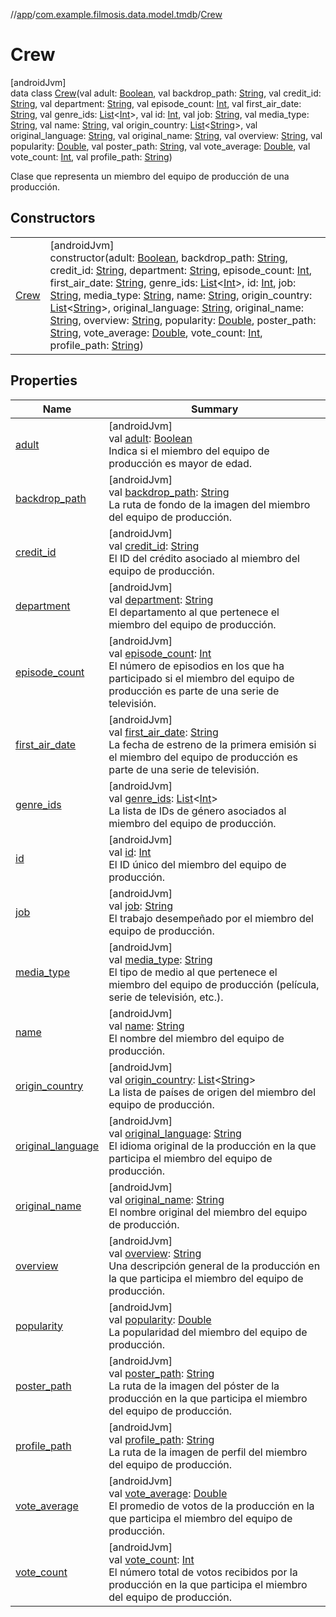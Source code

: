 //[app](../../../index.md)/[com.example.filmosis.data.model.tmdb](../index.md)/[Crew](index.md)

# Crew

[androidJvm]\
data class [Crew](index.md)(val adult: [Boolean](https://kotlinlang.org/api/latest/jvm/stdlib/kotlin/-boolean/index.html), val backdrop_path: [String](https://kotlinlang.org/api/latest/jvm/stdlib/kotlin/-string/index.html), val credit_id: [String](https://kotlinlang.org/api/latest/jvm/stdlib/kotlin/-string/index.html), val department: [String](https://kotlinlang.org/api/latest/jvm/stdlib/kotlin/-string/index.html), val episode_count: [Int](https://kotlinlang.org/api/latest/jvm/stdlib/kotlin/-int/index.html), val first_air_date: [String](https://kotlinlang.org/api/latest/jvm/stdlib/kotlin/-string/index.html), val genre_ids: [List](https://kotlinlang.org/api/latest/jvm/stdlib/kotlin.collections/-list/index.html)&lt;[Int](https://kotlinlang.org/api/latest/jvm/stdlib/kotlin/-int/index.html)&gt;, val id: [Int](https://kotlinlang.org/api/latest/jvm/stdlib/kotlin/-int/index.html), val job: [String](https://kotlinlang.org/api/latest/jvm/stdlib/kotlin/-string/index.html), val media_type: [String](https://kotlinlang.org/api/latest/jvm/stdlib/kotlin/-string/index.html), val name: [String](https://kotlinlang.org/api/latest/jvm/stdlib/kotlin/-string/index.html), val origin_country: [List](https://kotlinlang.org/api/latest/jvm/stdlib/kotlin.collections/-list/index.html)&lt;[String](https://kotlinlang.org/api/latest/jvm/stdlib/kotlin/-string/index.html)&gt;, val original_language: [String](https://kotlinlang.org/api/latest/jvm/stdlib/kotlin/-string/index.html), val original_name: [String](https://kotlinlang.org/api/latest/jvm/stdlib/kotlin/-string/index.html), val overview: [String](https://kotlinlang.org/api/latest/jvm/stdlib/kotlin/-string/index.html), val popularity: [Double](https://kotlinlang.org/api/latest/jvm/stdlib/kotlin/-double/index.html), val poster_path: [String](https://kotlinlang.org/api/latest/jvm/stdlib/kotlin/-string/index.html), val vote_average: [Double](https://kotlinlang.org/api/latest/jvm/stdlib/kotlin/-double/index.html), val vote_count: [Int](https://kotlinlang.org/api/latest/jvm/stdlib/kotlin/-int/index.html), val profile_path: [String](https://kotlinlang.org/api/latest/jvm/stdlib/kotlin/-string/index.html))

Clase que representa un miembro del equipo de producción de una producción.

## Constructors

| | |
|---|---|
| [Crew](-crew.md) | [androidJvm]<br>constructor(adult: [Boolean](https://kotlinlang.org/api/latest/jvm/stdlib/kotlin/-boolean/index.html), backdrop_path: [String](https://kotlinlang.org/api/latest/jvm/stdlib/kotlin/-string/index.html), credit_id: [String](https://kotlinlang.org/api/latest/jvm/stdlib/kotlin/-string/index.html), department: [String](https://kotlinlang.org/api/latest/jvm/stdlib/kotlin/-string/index.html), episode_count: [Int](https://kotlinlang.org/api/latest/jvm/stdlib/kotlin/-int/index.html), first_air_date: [String](https://kotlinlang.org/api/latest/jvm/stdlib/kotlin/-string/index.html), genre_ids: [List](https://kotlinlang.org/api/latest/jvm/stdlib/kotlin.collections/-list/index.html)&lt;[Int](https://kotlinlang.org/api/latest/jvm/stdlib/kotlin/-int/index.html)&gt;, id: [Int](https://kotlinlang.org/api/latest/jvm/stdlib/kotlin/-int/index.html), job: [String](https://kotlinlang.org/api/latest/jvm/stdlib/kotlin/-string/index.html), media_type: [String](https://kotlinlang.org/api/latest/jvm/stdlib/kotlin/-string/index.html), name: [String](https://kotlinlang.org/api/latest/jvm/stdlib/kotlin/-string/index.html), origin_country: [List](https://kotlinlang.org/api/latest/jvm/stdlib/kotlin.collections/-list/index.html)&lt;[String](https://kotlinlang.org/api/latest/jvm/stdlib/kotlin/-string/index.html)&gt;, original_language: [String](https://kotlinlang.org/api/latest/jvm/stdlib/kotlin/-string/index.html), original_name: [String](https://kotlinlang.org/api/latest/jvm/stdlib/kotlin/-string/index.html), overview: [String](https://kotlinlang.org/api/latest/jvm/stdlib/kotlin/-string/index.html), popularity: [Double](https://kotlinlang.org/api/latest/jvm/stdlib/kotlin/-double/index.html), poster_path: [String](https://kotlinlang.org/api/latest/jvm/stdlib/kotlin/-string/index.html), vote_average: [Double](https://kotlinlang.org/api/latest/jvm/stdlib/kotlin/-double/index.html), vote_count: [Int](https://kotlinlang.org/api/latest/jvm/stdlib/kotlin/-int/index.html), profile_path: [String](https://kotlinlang.org/api/latest/jvm/stdlib/kotlin/-string/index.html)) |

## Properties

| Name | Summary |
|---|---|
| [adult](adult.md) | [androidJvm]<br>val [adult](adult.md): [Boolean](https://kotlinlang.org/api/latest/jvm/stdlib/kotlin/-boolean/index.html)<br>Indica si el miembro del equipo de producción es mayor de edad. |
| [backdrop_path](backdrop_path.md) | [androidJvm]<br>val [backdrop_path](backdrop_path.md): [String](https://kotlinlang.org/api/latest/jvm/stdlib/kotlin/-string/index.html)<br>La ruta de fondo de la imagen del miembro del equipo de producción. |
| [credit_id](credit_id.md) | [androidJvm]<br>val [credit_id](credit_id.md): [String](https://kotlinlang.org/api/latest/jvm/stdlib/kotlin/-string/index.html)<br>El ID del crédito asociado al miembro del equipo de producción. |
| [department](department.md) | [androidJvm]<br>val [department](department.md): [String](https://kotlinlang.org/api/latest/jvm/stdlib/kotlin/-string/index.html)<br>El departamento al que pertenece el miembro del equipo de producción. |
| [episode_count](episode_count.md) | [androidJvm]<br>val [episode_count](episode_count.md): [Int](https://kotlinlang.org/api/latest/jvm/stdlib/kotlin/-int/index.html)<br>El número de episodios en los que ha participado si el miembro del equipo de producción es parte de una serie de televisión. |
| [first_air_date](first_air_date.md) | [androidJvm]<br>val [first_air_date](first_air_date.md): [String](https://kotlinlang.org/api/latest/jvm/stdlib/kotlin/-string/index.html)<br>La fecha de estreno de la primera emisión si el miembro del equipo de producción es parte de una serie de televisión. |
| [genre_ids](genre_ids.md) | [androidJvm]<br>val [genre_ids](genre_ids.md): [List](https://kotlinlang.org/api/latest/jvm/stdlib/kotlin.collections/-list/index.html)&lt;[Int](https://kotlinlang.org/api/latest/jvm/stdlib/kotlin/-int/index.html)&gt;<br>La lista de IDs de género asociados al miembro del equipo de producción. |
| [id](id.md) | [androidJvm]<br>val [id](id.md): [Int](https://kotlinlang.org/api/latest/jvm/stdlib/kotlin/-int/index.html)<br>El ID único del miembro del equipo de producción. |
| [job](job.md) | [androidJvm]<br>val [job](job.md): [String](https://kotlinlang.org/api/latest/jvm/stdlib/kotlin/-string/index.html)<br>El trabajo desempeñado por el miembro del equipo de producción. |
| [media_type](media_type.md) | [androidJvm]<br>val [media_type](media_type.md): [String](https://kotlinlang.org/api/latest/jvm/stdlib/kotlin/-string/index.html)<br>El tipo de medio al que pertenece el miembro del equipo de producción (película, serie de televisión, etc.). |
| [name](name.md) | [androidJvm]<br>val [name](name.md): [String](https://kotlinlang.org/api/latest/jvm/stdlib/kotlin/-string/index.html)<br>El nombre del miembro del equipo de producción. |
| [origin_country](origin_country.md) | [androidJvm]<br>val [origin_country](origin_country.md): [List](https://kotlinlang.org/api/latest/jvm/stdlib/kotlin.collections/-list/index.html)&lt;[String](https://kotlinlang.org/api/latest/jvm/stdlib/kotlin/-string/index.html)&gt;<br>La lista de países de origen del miembro del equipo de producción. |
| [original_language](original_language.md) | [androidJvm]<br>val [original_language](original_language.md): [String](https://kotlinlang.org/api/latest/jvm/stdlib/kotlin/-string/index.html)<br>El idioma original de la producción en la que participa el miembro del equipo de producción. |
| [original_name](original_name.md) | [androidJvm]<br>val [original_name](original_name.md): [String](https://kotlinlang.org/api/latest/jvm/stdlib/kotlin/-string/index.html)<br>El nombre original del miembro del equipo de producción. |
| [overview](overview.md) | [androidJvm]<br>val [overview](overview.md): [String](https://kotlinlang.org/api/latest/jvm/stdlib/kotlin/-string/index.html)<br>Una descripción general de la producción en la que participa el miembro del equipo de producción. |
| [popularity](popularity.md) | [androidJvm]<br>val [popularity](popularity.md): [Double](https://kotlinlang.org/api/latest/jvm/stdlib/kotlin/-double/index.html)<br>La popularidad del miembro del equipo de producción. |
| [poster_path](poster_path.md) | [androidJvm]<br>val [poster_path](poster_path.md): [String](https://kotlinlang.org/api/latest/jvm/stdlib/kotlin/-string/index.html)<br>La ruta de la imagen del póster de la producción en la que participa el miembro del equipo de producción. |
| [profile_path](profile_path.md) | [androidJvm]<br>val [profile_path](profile_path.md): [String](https://kotlinlang.org/api/latest/jvm/stdlib/kotlin/-string/index.html)<br>La ruta de la imagen de perfil del miembro del equipo de producción. |
| [vote_average](vote_average.md) | [androidJvm]<br>val [vote_average](vote_average.md): [Double](https://kotlinlang.org/api/latest/jvm/stdlib/kotlin/-double/index.html)<br>El promedio de votos de la producción en la que participa el miembro del equipo de producción. |
| [vote_count](vote_count.md) | [androidJvm]<br>val [vote_count](vote_count.md): [Int](https://kotlinlang.org/api/latest/jvm/stdlib/kotlin/-int/index.html)<br>El número total de votos recibidos por la producción en la que participa el miembro del equipo de producción. |
